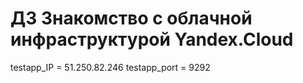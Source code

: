# ДЗ Знакомство с облачной инфраструктурой Yandex.Cloud
testapp_IP = 51.250.82.246
testapp_port = 9292
